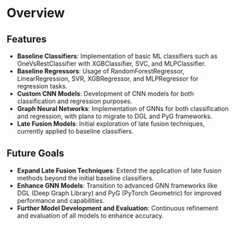 # Overview

## Features
- **Baseline Classifiers**: Implementation of basic ML classifiers such as OneVsRestClassifier with XGBClassifier, SVC, and MLPClassifier.
- **Baseline Regressors**: Usage of RandomForestRegressor, LinearRegression, SVR, XGBRegressor, and MLPRegressor for regression tasks.
- **Custom CNN Models**: Development of CNN models for both classification and regression purposes.
- **Graph Neural Networks**: Implementation of GNNs for both classification and regression, with plans to migrate to DGL and PyG frameworks.
- **Late Fusion Models**: Initial exploration of late fusion techniques, currently applied to baseline classifiers.

## Future Goals
- **Expand Late Fusion Techniques**: Extend the application of late fusion methods beyond the initial baseline classifiers.
- **Enhance GNN Models**: Transition to advanced GNN frameworks like DGL (Deep Graph Library) and PyG (PyTorch Geometric) for improved performance and capabilities.
- **Further Model Development and Evaluation**: Continuous refinement and evaluation of all models to enhance accuracy.